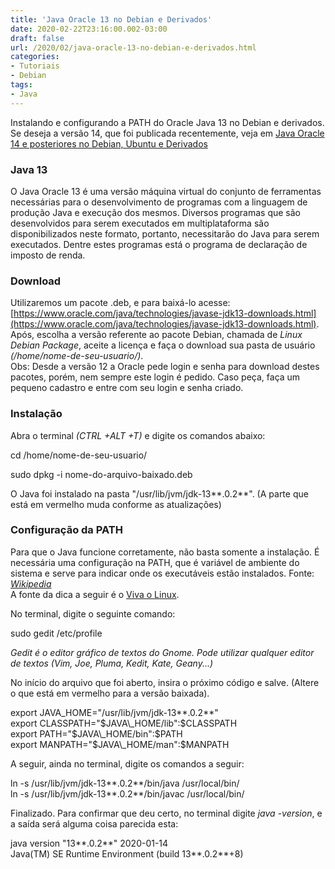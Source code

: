 ```yaml
---
title: 'Java Oracle 13 no Debian e Derivados'
date: 2020-02-22T23:16:00.002-03:00
draft: false
url: /2020/02/java-oracle-13-no-debian-e-derivados.html
categories:
- Tutoriais
- Debian
tags: 
- Java
---
```



Instalando e configurando a PATH do Oracle Java 13 no Debian e derivados. Se deseja a versão 14, que foi publicada recentemente, veja em [Java Oracle 14 e posteriores no Debian, Ubuntu e Derivados](https://info.wsouza.com.br/2020/03/java-oracle-14-e-posteriores-no-debian-ubuntu-e-derivados.html)

### Java 13

  
O Java Oracle 13 é uma versão máquina virtual do conjunto de ferramentas necessárias para o desenvolvimento de programas com a linguagem de produção Java e execução dos mesmos. Diversos programas que são desenvolvidos para serem executados em multiplataforma são disponibilizados neste formato, portanto, necessitarão do Java para serem executados. Dentre estes programas está o programa de declaração de imposto de renda.  
  

### Download

  
Utilizaremos um pacote .deb, e para baixá-lo acesse: [https://www.oracle.com/java/technologies/javase-jdk13-downloads.html](https://www.oracle.com/java/technologies/javase-jdk13-downloads.html). Após, escolha a versão referente ao pacote Debian, chamada de _Linux Debian Package_, aceite a licença e faça o download sua pasta de usuário _(/home/nome-de-seu-usuario/)_.  
Obs: Desde a versão 12 a Oracle pede login e senha para download destes pacotes, porém, nem sempre este login é pedido. Caso peça, faça um pequeno cadastro e entre com seu login e senha criado.  
  

### Instalação

  
Abra o terminal _(CTRL +ALT +T)_ e digite os comandos abaixo:  
  

cd /home/nome-de-seu-usuario/

  

sudo dpkg -i nome-do-arquivo-baixado.deb

  
O Java foi instalado na pasta "/usr/lib/jvm/jdk-13**.0.2**". (A parte que está em vermelho muda conforme as atualizações)  
  

### Configuração da PATH

  
Para que o Java funcione corretamente, não basta somente a instalação. É necessária uma configuração na PATH, que é variável de ambiente do sistema e serve para indicar onde os executáveis estão instalados. Fonte: [_Wikipedia_](https://en.wikipedia.org/wiki/PATH_(variable))  
A fonte da dica a seguir é o [Viva o Linux](https://www.vivaolinux.com.br/dica/Instalacao-e-configuracao-do-Java-e-do-PATH).  
  
No terminal, digite o seguinte comando:  
  

sudo gedit /etc/profile

_Gedit é o editor gráfico de textos do Gnome. Pode utilizar qualquer editor de textos (Vim, Joe, Pluma, Kedit, Kate, Geany...)_  
  
No início do arquivo que foi aberto, insira o próximo código e salve. (Altere o que está em vermelho para a versão baixada).  
  

export JAVA\_HOME="/usr/lib/jvm/jdk-13**.0.2**"  
export CLASSPATH="$JAVA\_HOME/lib":$CLASSPATH  
export PATH="$JAVA\_HOME/bin":$PATH  
export MANPATH="$JAVA\_HOME/man":$MANPATH

  
A seguir, ainda no terminal, digite os comandos a seguir:  
  

ln -s /usr/lib/jvm/jdk-13**.0.2**/bin/java /usr/local/bin/  
ln -s /usr/lib/jvm/jdk-13**.0.2**/bin/javac /usr/local/bin/

  
Finalizado. Para confirmar que deu certo, no terminal digite _java -version_, e a saída será alguma coisa parecida esta:  
  

java version "13**.0.2**" 2020-01-14  
Java(TM) SE Runtime Environment (build 13**.0.2**+8)
